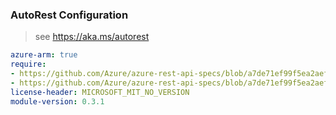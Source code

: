 ### AutoRest Configuration

> see https://aka.ms/autorest

``` yaml
azure-arm: true
require:
- https://github.com/Azure/azure-rest-api-specs/blob/a7de71ef99f5ea2aefe38bbd3c55db09c64547e8/specification/resourceconnector/resource-manager/readme.md
- https://github.com/Azure/azure-rest-api-specs/blob/a7de71ef99f5ea2aefe38bbd3c55db09c64547e8/specification/resourceconnector/resource-manager/readme.go.md
license-header: MICROSOFT_MIT_NO_VERSION
module-version: 0.3.1

```